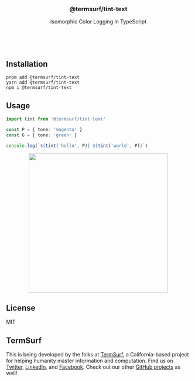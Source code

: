 <br/>
<br/>
<br/>
<br/>
<br/>
<br/>
<br/>

<h3 align='center'>@termsurf/tint-text</h3>
<p align='center'>
  Isomorphic Color Logging in TypeScript
</p>

<br/>
<br/>
<br/>

## Installation

```
pnpm add @termsurf/tint-text
yarn add @termsurf/tint-text
npm i @termsurf/tint-text
```

## Usage

```ts
import tint from '@termsurf/tint-text'

const P = { tone: 'magenta' }
const G = { tone: 'green' }

console.log(`${tint('hello', P)} ${tint('world', P)}`)
```

<p align='center'>
  <img src='https://github.com/termsurf/tint-text.js/blob/make/view/tint.png?raw=true' width='380'/>
</p>

## License

MIT

## TermSurf

This is being developed by the folks at [TermSurf](https://term.surf), a
California-based project for helping humanity master information and
computation. Find us on [Twitter](https://twitter.com/termsurf),
[LinkedIn](https://www.linkedin.com/company/termsurf), and
[Facebook](https://www.facebook.com/termsurf). Check out our other
[GitHub projects](https://github.com/termsurf) as well!
